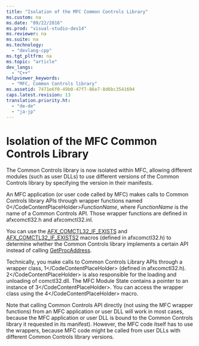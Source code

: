```yaml
---
title: "Isolation of the MFC Common Controls Library"
ms.custom: na
ms.date: "09/22/2016"
ms.prod: "visual-studio-dev14"
ms.reviewer: na
ms.suite: na
ms.technology: 
  - "devlang-cpp"
ms.tgt_pltfrm: na
ms.topic: "article"
dev_langs: 
  - "C++"
helpviewer_keywords: 
  - "MFC, Common Controls library"
ms.assetid: 7471e6f0-49b0-47f7-86e7-8d6bc3541694
caps.latest.revision: 13
translation.priority.ht: 
  - "de-de"
  - "ja-jp"
---
```

# Isolation of the MFC Common Controls Library
The Common Controls library is now isolated within MFC, allowing different modules (such as user DLLs) to use different versions of the Common Controls library by specifying the version in their manifests.  
  
 An MFC application (or user code called by MFC) makes calls to Common Controls library APIs through wrapper functions named <CodeContentPlaceHolder>0\</CodeContentPlaceHolder>*FunctionName*, where *FunctionName* is the name of a Common Controls API. Those wrapper functions are defined in afxcomctl32.h and afxcomctl32.inl.  
  
 You can use the [AFX_COMCTL32_IF_EXISTS](../vs140/afx_comctl32_if_exists.md) and [AFX_COMCTL32_IF_EXISTS2](../vs140/afx_comctl32_if_exists2.md) macros (defined in afxcomctl32.h) to determine whether the Common Controls library implements a certain API instead of calling [GetProcAddress](../vs140/getprocaddress.md).  
  
 Technically, you make calls to Common Controls Library APIs through a wrapper class, <CodeContentPlaceHolder>1\</CodeContentPlaceHolder> (defined in afxcomctl32.h). <CodeContentPlaceHolder>2\</CodeContentPlaceHolder> is also responsible for the loading and unloading of comctl32.dll. The MFC Module State contains a pointer to an instance of <CodeContentPlaceHolder>3\</CodeContentPlaceHolder>. You can access the wrapper class using the <CodeContentPlaceHolder>4\</CodeContentPlaceHolder> macro.  
  
 Note that calling Common Controls API directly (not using the MFC wrapper functions) from an MFC application or user DLL will work in most cases, because the MFC application or user DLL is bound to the Common Controls library it requested in its manifest). However, the MFC code itself has to use the wrappers, because MFC code might be called from user DLLs with different Common Controls library versions.